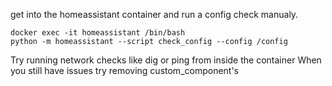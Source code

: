 get into the homeassistant container and run a config check manualy.

``` 
docker exec -it homeassistant /bin/bash
python -m homeassistant --script check_config --config /config

``` 

Try running network checks like dig or ping from inside the container
When you still have issues try removing custom_component's
